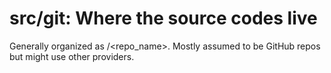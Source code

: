 # src/git: Where the source codes live

Generally organized as <org or user>/<repo_name>. Mostly assumed to be GitHub repos but might use other providers.
